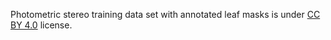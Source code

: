 Photometric stereo training data set with annotated leaf masks is under [CC BY 4.0](https://creativecommons.org/licenses/by/4.0/legalcode) license.